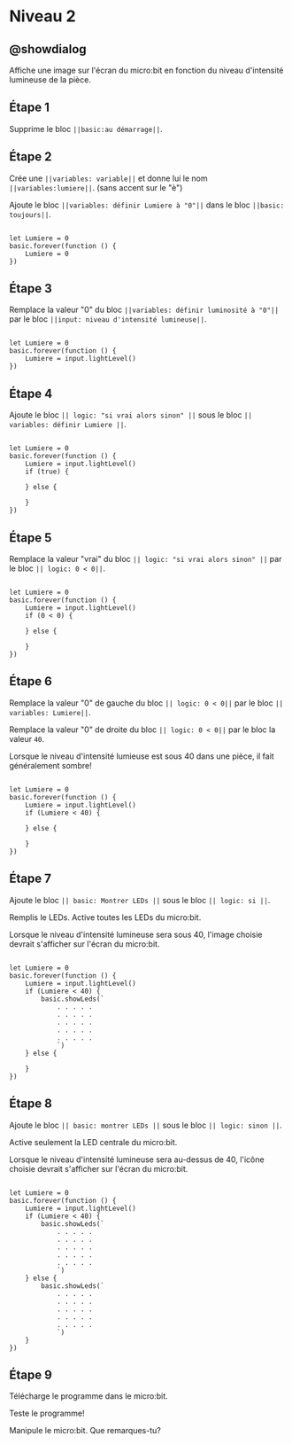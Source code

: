 # Niveau 2

## @showdialog

Affiche une image sur l'écran du micro:bit en fonction du niveau d'intensité lumineuse de la pièce.

## Étape 1

Supprime le bloc ``||basic:au démarrage||``.

## Étape 2

Crée une ``||variables: variable||`` et donne lui le nom ``||variables:lumiere||``. (sans accent sur le "è")

Ajoute le bloc ``||variables: définir Lumiere à "0"||`` dans le bloc ``||basic: toujours||``.

```blocks

let Lumiere = 0
basic.forever(function () {
    Lumiere = 0
})

```

## Étape 3

Remplace la valeur "0" du bloc ``||variables: définir luminosité à "0"||`` par le bloc ``||input: niveau d'intensité lumineuse||``. 


```blocks

let Lumiere = 0
basic.forever(function () {
    Lumiere = input.lightLevel()
})

```

## Étape 4

Ajoute le bloc ``|| logic: "si vrai alors sinon" ||`` sous le bloc ``|| variables: définir Lumiere ||``.

```blocks

let Lumiere = 0
basic.forever(function () {
    Lumiere = input.lightLevel()
    if (true) {
    	
    } else {
    	
    }
})

```

## Étape 5

Remplace la valeur "vrai" du bloc ``|| logic: "si vrai alors sinon" ||`` par le bloc ``|| logic: 0 < 0||``. 

```blocks

let Lumiere = 0
basic.forever(function () {
    Lumiere = input.lightLevel()
    if (0 < 0) {
    	
    } else {
    	
    }
})

```

## Étape 6

Remplace la valeur "0" de gauche du bloc ``|| logic: 0 < 0||`` par le bloc ``|| variables: Lumiere||``. 

Remplace la valeur "0" de droite du bloc ``|| logic: 0 < 0||`` par le bloc la valeur ``40``.

Lorsque le niveau d'intensité lumieuse est sous 40 dans une pièce, il fait généralement sombre!

```blocks

let Lumiere = 0
basic.forever(function () {
    Lumiere = input.lightLevel()
    if (Lumiere < 40) {
    	
    } else {
    	
    }
})

```

## Étape 7

Ajoute le bloc ``|| basic: Montrer LEDs ||`` sous le bloc ``|| logic: si ||``.

Remplis le LEDs. Active toutes les LEDs du micro:bit.

Lorsque le niveau d'intensité lumineuse sera sous 40, l'image choisie devrait s'afficher sur l'écran du micro:bit.

```blocks

let Lumiere = 0
basic.forever(function () {
    Lumiere = input.lightLevel()
    if (Lumiere < 40) {
        basic.showLeds(`
            . . . . .
            . . . . .
            . . . . .
            . . . . .
            . . . . .
            `)
    } else {
    	
    }
})

```

## Étape 8

Ajoute le bloc ``|| basic: montrer LEDs ||`` sous le bloc ``|| logic: sinon ||``.

Active seulement la LED centrale du micro:bit.

Lorsque le niveau d'intensité lumineuse sera au-dessus de 40, l'icône choisie devrait s'afficher sur l'écran du micro:bit.

```blocks

let Lumiere = 0
basic.forever(function () {
    Lumiere = input.lightLevel()
    if (Lumiere < 40) {
        basic.showLeds(`
            . . . . .
            . . . . .
            . . . . .
            . . . . .
            . . . . .
            `)
    } else {
        basic.showLeds(`
            . . . . .
            . . . . .
            . . . . .
            . . . . .
            . . . . .
            `)
    }
})

```

## Étape 9

Télécharge le programme dans le micro:bit.

Teste le programme!

Manipule le micro:bit. Que remarques-tu?
